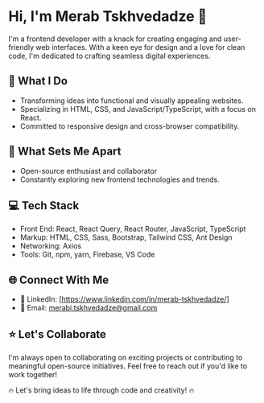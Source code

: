 # Hi, I'm Merab Tskhvedadze 👋

I'm a frontend developer with a knack for creating engaging and user-friendly web interfaces. With a keen eye for design and a love for clean code, I'm dedicated to crafting seamless digital experiences.

## 🚀 What I Do

- Transforming ideas into functional and visually appealing websites.
- Specializing in HTML, CSS, and JavaScript/TypeScript, with a focus on React.
- Committed to responsive design and cross-browser compatibility.

## 🌟 What Sets Me Apart

- Open-source enthusiast and collaborator
- Constantly exploring new frontend technologies and trends.

## 💻 Tech Stack

- Front End: React, React Query, React Router, JavaScript, TypeScript
- Markup: HTML, CSS, Sass, Bootstrap, Tailwind CSS, Ant Design
- Networking: Axios
- Tools: Git, npm, yarn, Firebase, VS Code

## 🌐 Connect With Me

- 💼 LinkedIn: [https://www.linkedin.com/in/merab-tskhvedadze/]
- 📧 Email: merabi.tskhvedadze@gmail.com

## ⭐ Let's Collaborate

I'm always open to collaborating on exciting projects or contributing to meaningful open-source initiatives. Feel free to reach out if you'd like to work together!

🔥 Let's bring ideas to life through code and creativity! 🔥


<!--
**MerabTskhvedadze/MerabTskhvedadze** is a ✨ _special_ ✨ repository because its `README.md` (this file) appears on your GitHub profile.

Here are some ideas to get you started:

- 🔭 I’m currently working on ...
- 🌱 I’m currently learning ...
- 👯 I’m looking to collaborate on ...
- 🤔 I’m looking for help with ...
- 💬 Ask me about ...
- 📫 How to reach me: ...
- 😄 Pronouns: ...
- ⚡ Fun fact: ...
-->
